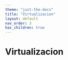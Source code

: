 ```yaml
---
theme: "just-the-docs"
title: "Virtualizacion"
layout: default
nav_order: 3
has_children: true
---
```

# Virtualizacion
